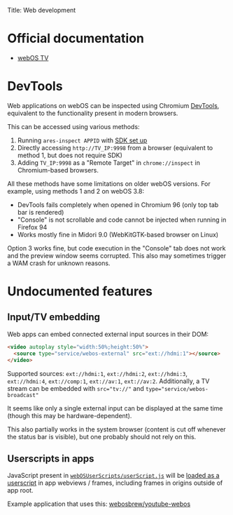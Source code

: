 Title: Web development

# Official documentation
* [webOS
  TV](https://webostv.developer.lge.com/develop/overview/building-your-first-web-app-webos-tv/)

# DevTools
Web applications on webOS can be inspected using Chromium [DevTools](https://developer.chrome.com/docs/devtools/), equivalent
to the functionality present in modern browsers.

This can be accessed using various methods:

1. Running `ares-inspect APPID` with [SDK set up]({filename}/pages/sdk.md)
2. Directly accessing `http://TV_IP:9998` from a browser (equivalent to method
   1, but does not require SDK)
3. Adding `TV_IP:9998` as a "Remote Target" in `chrome://inspect` in Chromium-based
   browsers.

All these methods have some limitations on older webOS versions. For
example, using methods 1 and 2 on webOS 3.8:

* DevTools fails completely when opened in Chromium 96 (only top tab bar is
  rendered)
* "Console" is not scrollable and code cannot be injected when running in
  Firefox 94
* Works mostly fine in Midori 9.0 (WebKitGTK-based browser on Linux)

Option 3 works fine, but code execution in the "Console" tab does not work and the
preview window seems corrupted. This also may sometimes trigger a WAM crash for
unknown reasons.

# Undocumented features

## Input/TV embedding

Web apps can embed connected external input sources in their DOM:
```html
<video autoplay style="width:50%;height:50%">
  <source type="service/webos-external" src="ext://hdmi:1"></source>
</video>
```
Supported sources: `ext://hdmi:1`, `ext://hdmi:2`, `ext://hdmi:3`, `ext://hdmi:4`, `ext://comp:1`, `ext://av:1`, `ext://av:2`.
Additionally, a TV stream can be embedded with `src="tv://"` and `type="service/webos-broadcast"`

It seems like only a single external input can be displayed at the same time
(though this may be hardware-dependent).

This also partially works in the system browser (content is cut off whenever the
status bar is visible), but one probably should not rely on this.

## Userscripts in apps
JavaScript present in [`webOSUserScripts/userScript.js`](https://github.com/webosose/wam/blob/f7c68dbeb744e8af66e4a83507b3d429dd692b2f/src/core/WebAppManagerConfig.cpp#L71-L73)
will be [loaded as a userscript](https://github.com/webosose/wam/blob/f7c68dbeb744e8af66e4a83507b3d429dd692b2f/src/core/WebPageBase.cpp#L476-L486)
in app webviews / frames, including frames in origins outside of app root.

Example application that uses this:
[webosbrew/youtube-webos](https://github.com/webosbrew/youtube-webos)
